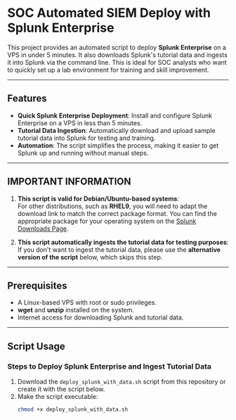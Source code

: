 # SOC Automated SIEM Deploy with Splunk Enterprise

This project provides an automated script to deploy **Splunk Enterprise** on a VPS in under 5 minutes. It also downloads Splunk's tutorial data and ingests it into Splunk via the command line. This is ideal for SOC analysts who want to quickly set up a lab environment for training and skill improvement.

---

## Features

- **Quick Splunk Enterprise Deployment**: Install and configure Splunk Enterprise on a VPS in less than 5 minutes.
- **Tutorial Data Ingestion**: Automatically download and upload sample tutorial data into Splunk for testing and training.
- **Automation**: The script simplifies the process, making it easier to get Splunk up and running without manual steps.

---

## IMPORTANT INFORMATION

1. **This script is valid for Debian/Ubuntu-based systems**:  
   For other distributions, such as **RHEL9**, you will need to adapt the download link to match the correct package format. You can find the appropriate package for your operating system on the [Splunk Downloads Page](https://www.splunk.com/en_us/download.html).

2. **This script automatically ingests the tutorial data for testing purposes**:  
   If you don't want to ingest the tutorial data, please use the **alternative version of the script** below, which skips this step.

---

## Prerequisites

- A Linux-based VPS with root or sudo privileges.
- **wget** and **unzip** installed on the system.
- Internet access for downloading Splunk and tutorial data.

---

## Script Usage

### Steps to Deploy Splunk Enterprise and Ingest Tutorial Data

1. Download the `deploy_splunk_with_data.sh` script from this repository or create it with the script below.
2. Make the script executable:
   ```bash
   chmod +x deploy_splunk_with_data.sh
